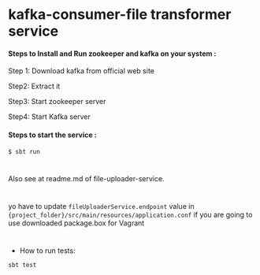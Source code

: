 # kafka-consumer-file transformer service

#### Steps to Install and Run zookeeper and kafka on your system : 

Step 1: Download kafka from official web site

Step2: Extract it

Step3: Start zookeeper server

Step4: Start  Kafka server


#### Steps to start the service :

    $ sbt run

#
Also see at readme.md of file-uploader-service.
#
yo have to update `fileUploaderService.endpoint`  value in `{project_folder}/src/main/resources/application.conf` if you are going to use downloaded package.box for Vagrant 

#
* How to run tests:
~~~
sbt test
~~~